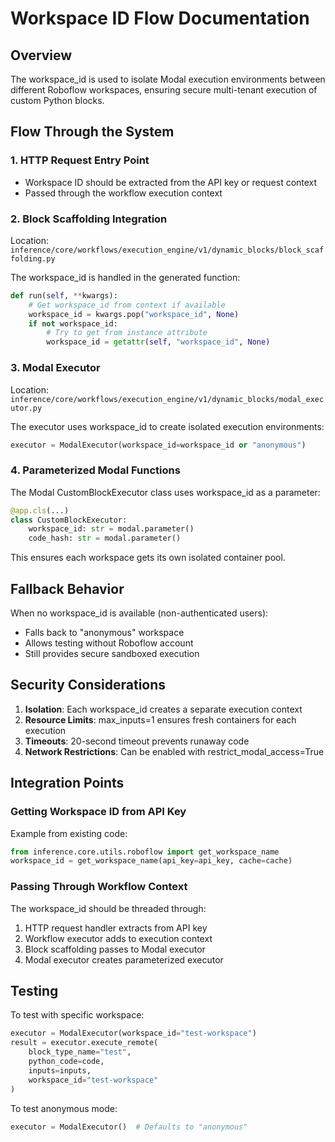# Workspace ID Flow Documentation

## Overview
The workspace_id is used to isolate Modal execution environments between different Roboflow workspaces, ensuring secure multi-tenant execution of custom Python blocks.

## Flow Through the System

### 1. HTTP Request Entry Point
- Workspace ID should be extracted from the API key or request context
- Passed through the workflow execution context

### 2. Block Scaffolding Integration
Location: `inference/core/workflows/execution_engine/v1/dynamic_blocks/block_scaffolding.py`

The workspace_id is handled in the generated function:
```python
def run(self, **kwargs):
    # Get workspace_id from context if available
    workspace_id = kwargs.pop("workspace_id", None)
    if not workspace_id:
        # Try to get from instance attribute
        workspace_id = getattr(self, "workspace_id", None)
```

### 3. Modal Executor
Location: `inference/core/workflows/execution_engine/v1/dynamic_blocks/modal_executor.py`

The executor uses workspace_id to create isolated execution environments:
```python
executor = ModalExecutor(workspace_id=workspace_id or "anonymous")
```

### 4. Parameterized Modal Functions
The Modal CustomBlockExecutor class uses workspace_id as a parameter:
```python
@app.cls(...)
class CustomBlockExecutor:
    workspace_id: str = modal.parameter()
    code_hash: str = modal.parameter()
```

This ensures each workspace gets its own isolated container pool.

## Fallback Behavior

When no workspace_id is available (non-authenticated users):
- Falls back to "anonymous" workspace
- Allows testing without Roboflow account
- Still provides secure sandboxed execution

## Security Considerations

1. **Isolation**: Each workspace_id creates a separate execution context
2. **Resource Limits**: max_inputs=1 ensures fresh containers for each execution
3. **Timeouts**: 20-second timeout prevents runaway code
4. **Network Restrictions**: Can be enabled with restrict_modal_access=True

## Integration Points

### Getting Workspace ID from API Key
Example from existing code:
```python
from inference.core.utils.roboflow import get_workspace_name
workspace_id = get_workspace_name(api_key=api_key, cache=cache)
```

### Passing Through Workflow Context
The workspace_id should be threaded through:
1. HTTP request handler extracts from API key
2. Workflow executor adds to execution context
3. Block scaffolding passes to Modal executor
4. Modal executor creates parameterized executor

## Testing

To test with specific workspace:
```python
executor = ModalExecutor(workspace_id="test-workspace")
result = executor.execute_remote(
    block_type_name="test",
    python_code=code,
    inputs=inputs,
    workspace_id="test-workspace"
)
```

To test anonymous mode:
```python
executor = ModalExecutor()  # Defaults to "anonymous"
```
